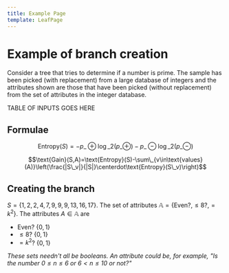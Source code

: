 ```yaml
---
title: Example Page
template: LeafPage
---
```


# Example of branch creation

Consider a tree that tries to determine if a number is prime. The sample has been picked (with replacement) from a large database of integers and the attributes shown are those that have been picked (without replacement) from the set of attributes in the integer database.

TABLE OF INPUTS GOES HERE

## Formulae

$$\text{Entropy}(S)=-p\_\oplus\log\_2(p\_\oplus)-p\_\ominus\log\_2(p\_\ominus)$$

$$\text{Gain}(S,A)=\text{Entropy}(S)-\sum\_{v\in\text{values}(A)}\left(\frac{|S\_v|}{|S|}\centerdot\text{Entropy}(S\_v)\right)$$

## Creating the branch

$S=\{1,2,2,4,7,9,9,9,13,16,17\}$. The set of attributes $\mathbb{A}=\{\text{Even?,}\leq8\text{?,}=k^2\}$. The attributes $A\in\mathbb{A}$ are

* Even? {$0,1$}
* $\leq8$? {$0,1$}
* $=k^2$? {$0,1$}

*These sets needn't all be booleans. An attribute could be, for example, "Is the number $0\leq n\leq6$ or $6<n\leq 10$  or not?"*
